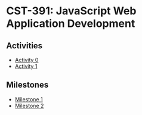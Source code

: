# CST-391: JavaScript Web Application Development

## Activities
- [Activity 0](activities/activity0/activity0.md)
- [Activity 1](activities/activity0/activity1.md)

## Milestones
- [Milestone 1](milestones/milestone1/milestone1.md)
- [Milestone 2](milestones/milestone1/milestone2.md)
